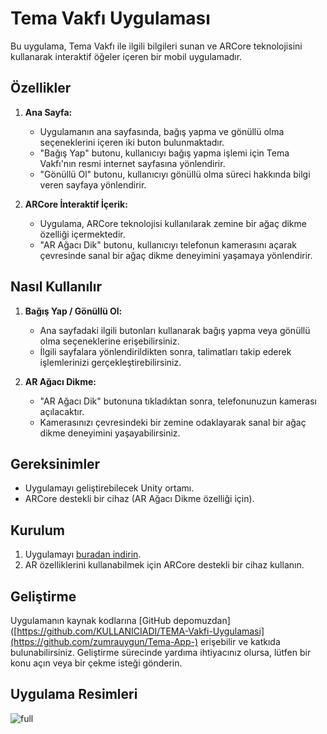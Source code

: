 # Tema Vakfı Uygulaması

Bu uygulama, Tema Vakfı ile ilgili bilgileri sunan ve ARCore teknolojisini kullanarak interaktif öğeler içeren bir mobil uygulamadır.

## Özellikler

1. **Ana Sayfa:**
   - Uygulamanın ana sayfasında, bağış yapma ve gönüllü olma seçeneklerini içeren iki buton bulunmaktadır.
   - "Bağış Yap" butonu, kullanıcıyı bağış yapma işlemi için Tema Vakfı'nın resmi internet sayfasına yönlendirir.
   - "Gönüllü Ol" butonu, kullanıcıyı gönüllü olma süreci hakkında bilgi veren sayfaya yönlendirir.

2. **ARCore İnteraktif İçerik:**
   - Uygulama, ARCore teknolojisi kullanılarak zemine bir ağaç dikme özelliği içermektedir.
   - "AR Ağacı Dik" butonu, kullanıcıyı telefonun kamerasını açarak çevresinde sanal bir ağaç dikme deneyimini yaşamaya yönlendirir.

## Nasıl Kullanılır

1. **Bağış Yap / Gönüllü Ol:**
   - Ana sayfadaki ilgili butonları kullanarak bağış yapma veya gönüllü olma seçeneklerine erişebilirsiniz.
   - İlgili sayfalara yönlendirildikten sonra, talimatları takip ederek işlemlerinizi gerçekleştirebilirsiniz.

2. **AR Ağacı Dikme:**
   - "AR Ağacı Dik" butonuna tıkladıktan sonra, telefonunuzun kamerası açılacaktır.
   - Kamerasınızı çevresindeki bir zemine odaklayarak sanal bir ağaç dikme deneyimini yaşayabilirsiniz.

## Gereksinimler

- Uygulamayı geliştirebilecek Unity ortamı.
- ARCore destekli bir cihaz (AR Ağacı Dikme özelliği için).

## Kurulum

1. Uygulamayı [buradan indirin](https://drive.google.com/file/d/18lfQQ_zbvbXMmdaAe1aXHAHkHZUesfrZ/view?usp=sharing).
2. AR özelliklerini kullanabilmek için ARCore destekli bir cihaz kullanın.

## Geliştirme

Uygulamanın kaynak kodlarına [GitHub depomuzdan]([https://github.com/KULLANICIADI/TEMA-Vakfi-Uygulamasi](https://github.com/zumrauygun/Tema-App-) erişebilir ve katkıda bulunabilirsiniz. Geliştirme sürecinde yardıma ihtiyacınız olursa, lütfen bir konu açın veya bir çekme isteği gönderin.

## Uygulama Resimleri
![full](https://github.com/[mahmutsatici/ArProject/blob/main/Ar%20Project2/images/full.png](https://github.com/zumrauygun/Tema-App-/blob/main/Tema%20App/Assets/resim/Ads%C4%B1z%20tasar%C4%B1m.png)https://github.com/zumrauygun/Tema-App-/blob/main/Tema%20App/Assets/resim/Ads%C4%B1z%20tasar%C4%B1m.png)
